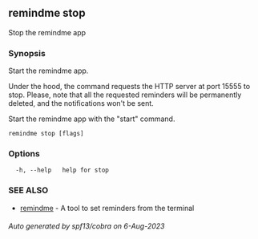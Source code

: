 ## remindme stop

Stop the remindme app

### Synopsis

Start the remindme app.

Under the hood, the command requests the HTTP server at port 15555 to stop.
Please, note that all the requested reminders will be permanently deleted,
and the notifications won't be sent.

Start the remindme app with the "start" command.

```
remindme stop [flags]
```

### Options

```
  -h, --help   help for stop
```

### SEE ALSO

* [remindme](remindme.md)	 - A tool to set reminders from the terminal

###### Auto generated by spf13/cobra on 6-Aug-2023
